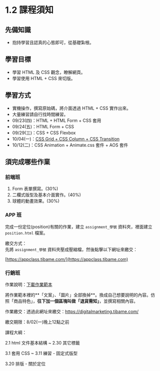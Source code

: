# 1.2 課程須知

## 先備知識

* 抱持學習且認真的心態即可，從基礎紮根。



## 學習目標

* 學習 HTML 及 CSS 觀念，瞭解網頁。
* 學習使用 HTML + CSS 來切版。



## 學習方式

* 實機操作，撰寫原始碼，將介面透過 HTML + CSS 實作出來。
* 大量練習請自行找時間練習。
* 09/23(四)：HTML + HTML Form + CSS 套用
* 09/24(五)：HTML Form + CSS
* 09/29(三)：CSS + CSS Flexbox
* 10/04(一)：[CSS Grid + CSS Column + CSS Transition](https://docs.webmix.cc/css-animation/)
* 10/12(二)：CSS Animation + Animate.css 套件 + AOS 套件



## 須完成哪些作業



### 前端班

1. Form 表單撰寫。(30%)
2. 二欄式版型及基本介面實作。(40%)
3. 球體的動畫效果。(30%)



### APP 班

完成一份定位(position)有關的作業，建立 `assignment_學號` 資料夾，裡面建立 `position.html` 檔案。

繳交方式：\
先將 `assignment_學號` 資料夾壓成壓縮檔，然後點擊以下網址來繳交：

[https://appclass.tibame.com/](https://appclass.tibame.com)



### 行銷班



作業說明：[下載作業範本](https://alldata.sgp1.digitaloceanspaces.com/sample/html\_css\_marketing\_assignment.zip)

將作業範本裡的**「文案」、「圖片」全部換掉**。換成自己想要說明的內容。仿照「商品特色」，**往下加一個區塊叫做「退貨需知」**，並撰寫相關內容。



作業繳交：透過此網址來繳交：[https://digitalmarketing.tibame.com/ ](https://digitalmarketing.tibame.com)

繳交期限：8/02(一)晚上12點之前



課程大綱：

2.1 html 文件基本結構 \~ 2.30 其它標籤

3.1 套用 CSS \~ 3.11 練習 - 固定式版型

3.20 排版 - 關於定位
